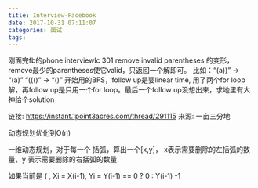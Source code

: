 ```yaml
---
title: Interview-Facebook
date: 2017-10-31 07:11:07
categories: 面试
tags:
---
```



刚面完fb的phone interviewlc 301 remove invalid parentheses 的变形，remove最少的parentheses使它valid，只返回一个解即可。 比如：“(a))” -> “(a)” “((()” -> “()” 开始用的BFS，follow up是要linear time, 用了两个for loop解，再follow up是只用一个for loop。最后一个follow up没想出来，求地里有大神给个solution

链接: https://instant.1point3acres.com/thread/291115
来源: 一亩三分地

动态规划优化到O(n)

一维动态规划，对于每一个 括弧，算出一个[x,y]， x表示需要删除的左括弧的数量，y 表示需要删除的右括弧的数量. 

如果当前是 ( , Xi = X(i-1), Yi = Y(i-1) == 0 ? 0 : Y(i-1) -1 
